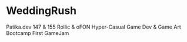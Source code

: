 # WeddingRush
Patika.dev 147 &amp; 155 Rollic &amp; oFON Hyper-Casual Game Dev &amp; Game Art Bootcamp First GameJam
